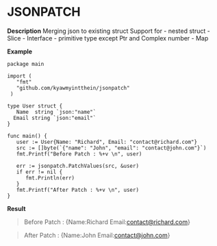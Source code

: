 

# JSONPATCH

**Description**
         Merging json to existing struct
         Support for
         - nested struct 
         - Slice
         - Interface
         - primitive type except Ptr and Complex number
         - Map


**Example**
```
package main  
  
import (  
   "fmt"  
   "github.com/kyawmyintthein/jsonpatch"
 )  
  
type User struct {  
   Name  string `json:"name"`  
  Email string `json:"email"`  
}  
  
func main() {  
   user := User{Name: "Richard", Email: "contact@richard.com"}  
   src := []byte(`{"name": "John", "email": "contact@john.com"}`)  
   fmt.Printf("Before Patch : %+v \n", user)  
   
   err := jsonpatch.PatchValues(src, &user)  
   if err != nil {  
      fmt.Println(err)  
   }  
   fmt.Printf("After Patch : %+v \n", user)  
}
```

**Result**

> Before Patch : {Name:Richard Email:contact@richard.com} 

> After Patch : {Name:John Email:contact@john.com}


